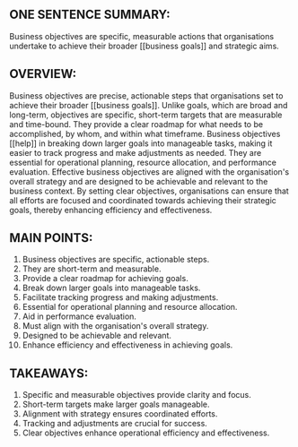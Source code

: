 ## ONE SENTENCE SUMMARY:
Business objectives are specific, measurable actions that organisations undertake to achieve their broader [[business goals]] and strategic aims.

## OVERVIEW:
Business objectives are precise, actionable steps that organisations set to achieve their broader [[business goals]]. Unlike goals, which are broad and long-term, objectives are specific, short-term targets that are measurable and time-bound. They provide a clear roadmap for what needs to be accomplished, by whom, and within what timeframe. Business objectives [[help]] in breaking down larger goals into manageable tasks, making it easier to track progress and make adjustments as needed. They are essential for operational planning, resource allocation, and performance evaluation. Effective business objectives are aligned with the organisation's overall strategy and are designed to be achievable and relevant to the business context. By setting clear objectives, organisations can ensure that all efforts are focused and coordinated towards achieving their strategic goals, thereby enhancing efficiency and effectiveness.

## MAIN POINTS:
1. Business objectives are specific, actionable steps.
2. They are short-term and measurable.
3. Provide a clear roadmap for achieving goals.
4. Break down larger goals into manageable tasks.
5. Facilitate tracking progress and making adjustments.
6. Essential for operational planning and resource allocation.
7. Aid in performance evaluation.
8. Must align with the organisation's overall strategy.
9. Designed to be achievable and relevant.
10. Enhance efficiency and effectiveness in achieving goals.

## TAKEAWAYS:
1. Specific and measurable objectives provide clarity and focus.
2. Short-term targets make larger goals manageable.
3. Alignment with strategy ensures coordinated efforts.
4. Tracking and adjustments are crucial for success.
5. Clear objectives enhance operational efficiency and effectiveness.